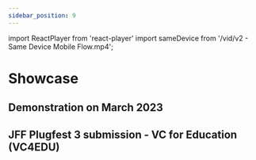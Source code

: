 ```yaml
---
sidebar_position: 9
---
```

import ReactPlayer from 'react-player'
import sameDevice from '/vid/v2 - Same Device Mobile Flow.mp4';

# Showcase



## Demonstration on March 2023

<ReactPlayer alt='Same Device Mobile Flow' controls url={sameDevice} />


## JFF Plugfest 3 submission - VC for Education (VC4EDU)

<ReactPlayer url='https://www.youtube.com/watch?v=X-_jAVbAbu4' />

